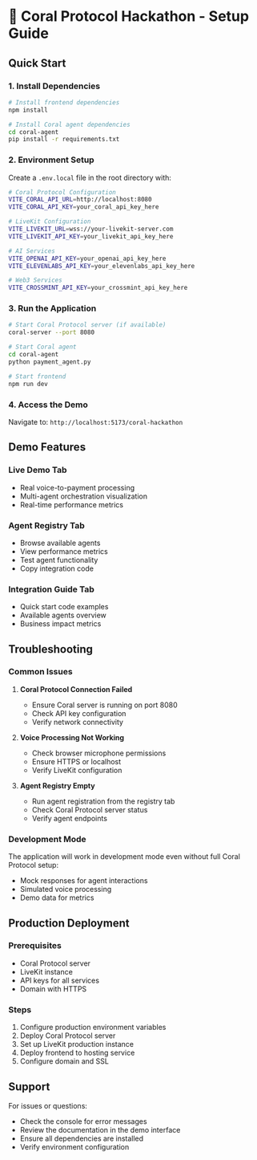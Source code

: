 # 🚀 Coral Protocol Hackathon - Setup Guide

## Quick Start

### 1. Install Dependencies
```bash
# Install frontend dependencies
npm install

# Install Coral agent dependencies
cd coral-agent
pip install -r requirements.txt
```

### 2. Environment Setup
Create a `.env.local` file in the root directory with:
```bash
# Coral Protocol Configuration
VITE_CORAL_API_URL=http://localhost:8080
VITE_CORAL_API_KEY=your_coral_api_key_here

# LiveKit Configuration
VITE_LIVEKIT_URL=wss://your-livekit-server.com
VITE_LIVEKIT_API_KEY=your_livekit_api_key_here

# AI Services
VITE_OPENAI_API_KEY=your_openai_api_key_here
VITE_ELEVENLABS_API_KEY=your_elevenlabs_api_key_here

# Web3 Services
VITE_CROSSMINT_API_KEY=your_crossmint_api_key_here
```

### 3. Run the Application
```bash
# Start Coral Protocol server (if available)
coral-server --port 8080

# Start Coral agent
cd coral-agent
python payment_agent.py

# Start frontend
npm run dev
```

### 4. Access the Demo
Navigate to: `http://localhost:5173/coral-hackathon`

## Demo Features

### Live Demo Tab
- Real voice-to-payment processing
- Multi-agent orchestration visualization
- Real-time performance metrics

### Agent Registry Tab
- Browse available agents
- View performance metrics
- Test agent functionality
- Copy integration code

### Integration Guide Tab
- Quick start code examples
- Available agents overview
- Business impact metrics

## Troubleshooting

### Common Issues

1. **Coral Protocol Connection Failed**
   - Ensure Coral server is running on port 8080
   - Check API key configuration
   - Verify network connectivity

2. **Voice Processing Not Working**
   - Check browser microphone permissions
   - Ensure HTTPS or localhost
   - Verify LiveKit configuration

3. **Agent Registry Empty**
   - Run agent registration from the registry tab
   - Check Coral Protocol server status
   - Verify agent endpoints

### Development Mode
The application will work in development mode even without full Coral Protocol setup:
- Mock responses for agent interactions
- Simulated voice processing
- Demo data for metrics

## Production Deployment

### Prerequisites
- Coral Protocol server
- LiveKit instance
- API keys for all services
- Domain with HTTPS

### Steps
1. Configure production environment variables
2. Deploy Coral Protocol server
3. Set up LiveKit production instance
4. Deploy frontend to hosting service
5. Configure domain and SSL

## Support

For issues or questions:
- Check the console for error messages
- Review the documentation in the demo interface
- Ensure all dependencies are installed
- Verify environment configuration

